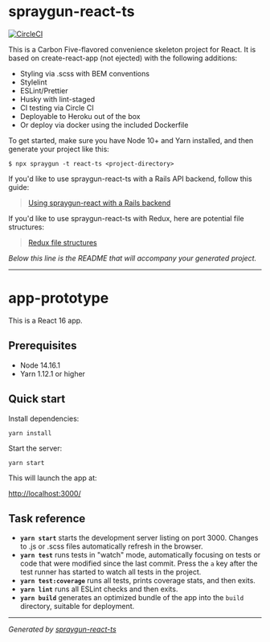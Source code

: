 # spraygun-react-ts

[![CircleCI](https://circleci.com/gh/carbonfive/spraygun-react-ts/tree/main.svg?style=shield)](https://circleci.com/gh/carbonfive/spraygun-react-ts/tree/main)

This is a Carbon Five-flavored convenience skeleton project for React. It is based on create-react-app (not ejected) with the following additions:

- Styling via .scss with BEM conventions
- Stylelint
- ESLint/Prettier
- Husky with lint-staged
- CI testing via Circle CI
- Deployable to Heroku out of the box
- Or deploy via docker using the included Dockerfile

To get started, make sure you have Node 10+ and Yarn installed, and then generate your project like this:

```
$ npx spraygun -t react-ts <project-directory>
```

If you'd like to use spraygun-react-ts with a Rails API backend, follow this guide:

> [Using spraygun-react with a Rails backend](https://github.com/carbonfive/spraygun-react/blob/main/docs/how-to-use-with-rails-backend.md)

If you'd like to use spraygun-react-ts with Redux, here are potential file structures:

> [Redux file structures](https://github.com/carbonfive/spraygun-react/blob/main/docs/example-redux-file-structure.md)

_Below this line is the README that will accompany your generated project._

---

<!-- END SPRAYGUN BANNER -->

# app-prototype

This is a React 16 app.

## Prerequisites

- Node 14.16.1
- Yarn 1.12.1 or higher

## Quick start

Install dependencies:

```
yarn install
```

Start the server:

```
yarn start
```

This will launch the app at:

<http://localhost:3000/>

## Task reference

- **`yarn start`** starts the development server listing on port 3000. Changes to .js or .scss files automatically refresh in the browser.
- **`yarn test`** runs tests in "watch" mode, automatically focusing on tests or code that were modified since the last commit. Press the `a` key after the test runner has started to watch all tests in the project.
- **`yarn test:coverage`** runs all tests, prints coverage stats, and then exits.
- **`yarn lint`** runs all ESLint checks and then exits.
- **`yarn build`** generates an optimized bundle of the app into the `build` directory, suitable for deployment.

---

_Generated by [spraygun-react-ts](https://github.com/carbonfive/spraygun-react-ts)_
